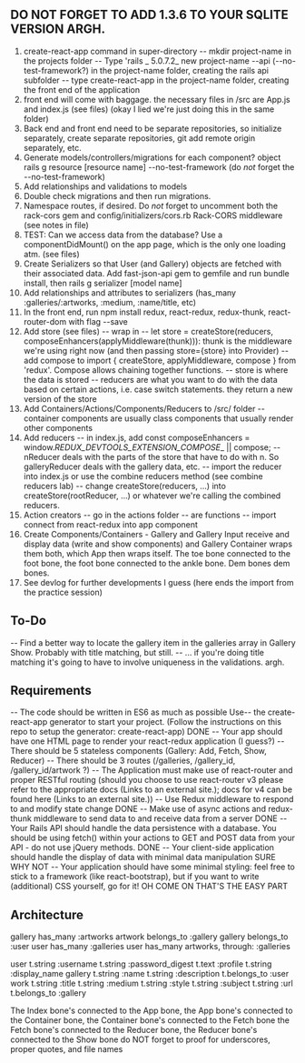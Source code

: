 ## **DO NOT FORGET TO ADD 1.3.6 TO YOUR SQLITE VERSION ARGH.**
1. create-react-app command in super-directory
    -- mkdir project-name in the projects folder
    -- Type 'rails _ 5.0.7.2_ new project-name --api (--no-test-framework?) in the project-name folder, creating the rails api subfolder
    -- type create-react-app in the project-name folder, creating the front end of the application
2. front end will come with baggage. the necessary files in /src are App.js and index.js (see files) (okay I lied we're just doing this in the same folder)
3. Back end and front end need to be separate repositories, so initialize separately, create separate repositories, git add remote origin separately, etc.
4. Generate models/controllers/migrations for each component? object rails g resource [resource name] --no-test-framework (do *not* forget the --no-test-framework)
5. Add relationships and validations to models
6. Double check migrations and then run migrations.
7. Namespace routes, if desired. Do *not* forget to uncomment both the rack-cors gem and config/initializers/cors.rb Rack-CORS middleware (see notes in file)
8. TEST: Can we access data from the database? Use a componentDidMount() on the app page, which is the only one loading atm. (see files)
9. Create Serializers so that User (and Gallery) objects are fetched with their associated data. Add fast-json-api gem to gemfile and run bundle install, then rails g serializer [model name]
10. Add relationships and attributes to serializers (has_many :galleries/:artworks, :medium, :name/title, etc)
11. In the front end, run npm install redux, react-redux, redux-thunk, react-router-dom with flag --save 
12. Add store (see files)
    -- wrap <App /> in <Provider>
    -- let store = createStore(reducers, composeEnhancers(applyMiddleware(thunk))): thunk is the middleware we're using right now (and then passing store={store} into Provider)
    -- add compose to import { createStore, applyMiddleware, compose } from 'redux'. Compose allows chaining together functions.
    -- store is where the data is stored
    -- reducers are what you want to do with the data based on certain actions, i.e. case switch statements. they return a new version of the store
13. Add Containers/Actions/Components/Reducers to /src/ folder
    -- container components are usually class components that usually render other components
14. Add reducers
    -- in index.js, add const composeEnhancers = window._REDUX_DEVTOOLS_EXTENSION_COMPOSE__ || compose;
    -- nReducer deals with the parts of the store that have to do with n. So galleryReducer deals with the gallery data, etc.
    -- import the reducer into index.js or use the combine reducers method (see combine reducers lab)
    -- change createStore(reducers, ...) into createStore(rootReducer, ...) or whatever we're calling the combined reducers.
15. Action creators 
    -- go in the actions folder
    -- are functions
    -- import connect from react-redux into app component
16. Create Components/Containers - Gallery and Gallery Input receive and display data (write and show components) and Gallery Container wraps them both, which App then wraps itself. The toe bone connected to the foot bone, the foot bone connected to the ankle bone. Dem bones dem bones. 
17. See devlog for further developments I guess (here ends the import from the practice session)

## To-Do
-- Find a better way to locate the gallery item in the galleries array in Gallery Show. Probably with title matching, but still. 
-- ... if you're doing title matching it's going to have to involve uniqueness in the validations. argh.

## Requirements
-- The code should be written in ES6 as much as possible
Use--  the create-react-app generator to start your project. (Follow the instructions on this repo to setup the generator: create-react-app) DONE
-- Your app should have one HTML page to render your react-redux application (I guess?)
-- There should be 5 stateless components (Gallery: Add, Fetch, Show, Reducer)
-- There should be 3 routes (/galleries, /gallery_id, /gallery_id/artwork ?)
-- The Application must make use of react-router and proper RESTful routing (should you choose to use react-router v3 please refer to the appropriate docs (Links to an external site.); docs for v4 can be found here (Links to an external site.))
-- Use Redux middleware to respond to and modify state change DONE
-- Make use of async actions and redux-thunk middleware to send data to and receive data from a server DONE
-- Your Rails API should handle the data persistence with a database. You should be using fetch() within your actions to GET and POST data from your API - do not use jQuery methods. DONE
-- Your client-side application should handle the display of data with minimal data manipulation SURE WHY NOT
-- Your application should have some minimal styling: feel free to stick to a framework (like react-bootstrap), but if you want to write (additional) CSS yourself, go for it! OH COME ON THAT'S THE EASY PART

## Architecture
gallery has_many :artworks
artwork belongs_to :gallery
gallery belongs_to :user
user has_many :galleries
user has_many artworks, through: :galleries

user
    t.string :username
    t.string :password_digest 
    t.text :profile
    t.string :display_name
gallery
    t.string :name 
    t.string :description 
    t.belongs_to :user 
work
    t.string :title
    t.string :medium
    t.string :style 
    t.string :subject
    t.string :url
    t.belongs_to :gallery
    

The Index bone's connected to the App bone, the App bone's connected to the Container bone, the Container bone's connected to the Fetch bone
the Fetch bone's connected to the Reducer bone, the Reducer bone's connected to the Show bone
do NOT forget to proof for underscores, proper quotes, and file names 